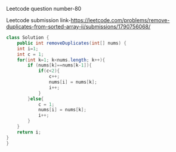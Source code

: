 Leetcode question number-80

Leetcode submission link-https://leetcode.com/problems/remove-duplicates-from-sorted-array-ii/submissions/1790756068/


```java
class Solution {
    public int removeDuplicates(int[] nums) {
    int i=1;
    int c = 1;
    for(int k=1; k<nums.length; k++){
        if (nums[k]==nums[k-1]){
            if(c<2){
                c++;
                nums[i] = nums[k];
                i++;
            }
        }else{
            c = 1;
            nums[i] = nums[k];
            i++;
        }
    }
    return i;
}
}
